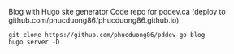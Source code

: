 Blog with Hugo site generator
Code repo for pddev.ca (deploy to github.com/phucduong86/phucduong86.github.io)

```
git clone https://github.com/phucduong86/pddev-go-blog
hugo server -D
```
